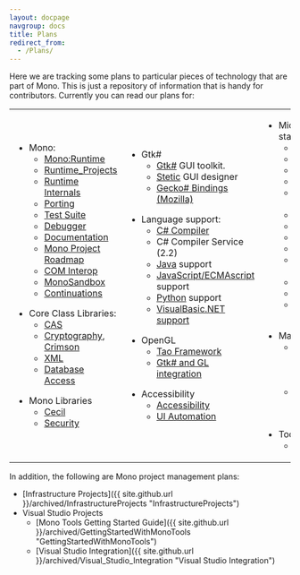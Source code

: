 ```yaml
---
layout: docpage
navgroup: docs
title: Plans
redirect_from:
  - /Plans/
---
```


Here we are tracking some plans to particular pieces of technology that are part of Mono. This is just a repository of information that is handy for contributors. Currently you can read our plans for:

<table>
<col width="33%" />
<col width="33%" />
<col width="33%" />
<tbody>
<tr class="odd">
<td align="left"><ul>
<li>Mono:
<ul>
<li><a href="{{ site.github.url }}/docs/advanced/runtime/">Mono:Runtime</a></li>
<li><a href="{{ site.github.url }}/docs/advanced/runtime/runtime-projects/">Runtime_Projects</a></li>
<li><a href="{{ site.github.url }}/docs/advanced/runtime/docs/">Runtime Internals</a></li>
<li><a href="{{ site.github.url }}/docs/advanced/runtime/porting/">Porting</a></li>
<li><a href="{{ site.github.url }}/community/contributing/test-suite/">Test Suite</a></li>
<li><a href="{{ site.github.url }}/docs/debug+profile/debug/debugger/">Debugger</a></li>
<li><a href="{{ site.github.url }}/docs/">Documentation</a></li>
<li><a href="{{ site.github.url }}/docs/about-mono/roadmap/">Mono Project Roadmap</a></li>
<li><a href="{{ site.github.url }}/docs/advanced/com-interop/">COM Interop</a></li>
<li><a href="{{ site.github.url }}/docs/advanced/sandbox/">MonoSandbox</a></li>
<li><a href="{{ site.github.url }}/archived/Continuations" title="Continuations">Continuations</a></li>
</ul></li>
</ul>
<ul>
<li>Core Class Libraries:
<ul>
<li><a href="{{ site.github.url }}/docs/advanced/cas/">CAS</a></li>
<li><a href="{{ site.github.url }}/archived/Cryptography" title="Cryptography">Cryptography</a>, <a href="{{ site.github.url }}/archived/Crimson" title="Crimson">Crimson</a></li>
<li><a href="{{ site.github.url }}/docs/tools+libraries/libraries/xml/">XML</a></li>
<li><a href="{{ site.github.url }}/docs/database-access/">Database Access</a></li>
</ul></li>
</ul>
<ul>
<li>Mono Libraries
<ul>
<li><a href="{{ site.github.url }}/docs/tools+libraries/libraries/Mono.Cecil/">Cecil</a></li>
<li><a href="{{ site.github.url }}/docs/faq/security/">Security</a></li>
</ul></li>
</ul></td>
<td align="left"><ul>
<li>Gtk#
<ul>
<li><a href="{{ site.github.url }}/docs/gui/gtksharp/">Gtk#</a> GUI toolkit.</li>
<li><a href="{{ site.github.url }}/archived/Stetic" title="Stetic">Stetic</a> GUI designer</li>
<li><a href="{{ site.github.url }}/archived/GeckoSharp" title="GeckoSharp">Gecko# Bindings (Mozilla)</a></li>
</ul></li>
</ul>
<ul>
<li>Language support:
<ul>
<li><a href="{{ site.github.url }}/docs/about-mono/languages/csharp/">C# Compiler</a></li>
<li>C# Compiler Service (2.2)</li>
<li><a href="{{ site.github.url }}/docs/about-mono/languages/java/">Java</a> support</li>
<li><a href="{{ site.github.url }}/archived/JScript" title="JScript">JavaScript/ECMAscript</a> support</li>
<li><a href="{{ site.github.url }}/archived/Python" title="Python">Python</a> support</li>
<li><a href="{{ site.github.url }}/docs/about-mono/languages/visualbasic/">VisualBasic.NET support</a></li>
</ul></li>
</ul>
<ul>
<li>OpenGL
<ul>
<li><a href="{{ site.github.url }}/archived/Tao" title="Tao">Tao Framework</a></li>
<li><a href="{{ site.github.url }}/archived/GtkGLAreaSharp">Gtk# and GL integration</a></li>
</ul></li>
</ul>
<ul>
<li>Accessibility
<ul>
<li><a href="{{ site.github.url }}/archived/Accessibility" title="Accessibility">Accessibility</a></li>
<li><a href="{{ site.github.url }}/archived/UI_Automation" title="UI Automation">UI Automation</a></li>
</ul></li>
</ul></td>
<td align="left"><ul>
<li>Microsoft-compatible stack:
<ul>
<li><a href="{{ site.github.url }}/docs/database-access/adonet/">ADO.NET</a></li>
<li><a href="{{ site.github.url }}/docs/web/aspnet/">ASP.NET</a></li>
<li><a href="{{ site.github.url }}/archived/ASP.NET_Visual_Designer">ASP.NET Designer</a></li>
<li><a href="{{ site.github.url }}/docs/gui/winforms/">WinForms</a></li>
<li><a href="{{ site.github.url }}/archived/WinForms_Designer" title="WinForms Designer">WinForms Designer</a></li>
<li><a href="{{ site.github.url }}/archived/EnterpriseServices" title="EnterpriseServices">EnterpriseServices</a></li>
<li><a href="{{ site.github.url }}/archived/System.Messaging">SystemMessaging</a></li>
<li><a href="{{ site.github.url }}/archived/Transactions" title="Transactions">Transactions</a></li>
<li><a href="{{ site.github.url }}/archived/WSE" title="WSE">WSE</a></li>
<li><a href="{{ site.github.url }}/archived/Olive" title="Olive">Olive</a> - Beyond 2.0</li>
<li><a href="{{ site.github.url }}/docs/tools+libraries/tools/xbuild/">Microsoft.Build</a></li>
<li><a href="{{ site.github.url }}/archived/System.Query" title="System.Query">System.Query</a></li>
<li><a href="{{ site.github.url }}/docs/web/moonlight/">Silverlight</a> and <a href="{{ site.github.url }}/docs/gui/wpf/">WPF</a></li>
</ul></li>
</ul>
<ul>
<li>MacOS X
<ul>
<li><a href="{{ site.github.url }}/docs/tools+libraries/libraries/monomac/">MonoMac</a> comprehensive MacOS X bindings.</li>
<li><a href="http://xamarin.com/platform">MonoTouch</a> Mono on iPhone/iPad/iOS</li>
</ul></li>
</ul>
<ul>
<li>Tools
<ul>
<li><a href="{{ site.github.url }}/docs/tools+libraries/tools/gendarme/roadmap/">Gendarme</a></li>
</ul></li>
</ul></td>
</tr>
</tbody>
</table>

In addition, the following are Mono project management plans:

-   [Infrastructure Projects]({{ site.github.url }}/archived/InfrastructureProjects "InfrastructureProjects")
-   Visual Studio Projects
    -   [Mono Tools Getting Started Guide]({{ site.github.url }}/archived/GettingStartedWithMonoTools "GettingStartedWithMonoTools")
    -   [Visual Studio Integration]({{ site.github.url }}/archived/Visual_Studio_Integration "Visual Studio Integration")


